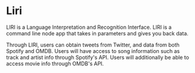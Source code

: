# Liri

LIRI is a Language Interpretation and Recognition Interface. LIRI is a command line node app that takes in parameters and gives you back data.

Through LIRI, users can obtain tweets from Twitter, and data from both Spotify and OMDB. Users will have access to song information such as track and artist info through Spotify's API. Users will additionally be able to access movie info through OMDB's API. 